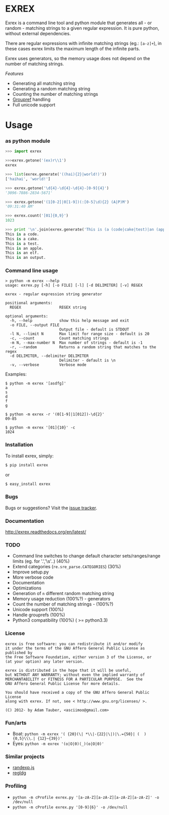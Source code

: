 EXREX
=====

Exrex is a command line tool and python module that generates all - or random - matching strings to a given regular expression.
It is pure python, without external dependencies.

There are regular expressions with infinite matching strings (eg.: `[a-z]+`), in these cases exrex limits the maximum length of the infinite parts.

Exrex uses generators, so the memory usage does not depend on the number of matching strings.

*Features*

 * Generating all matching string
 * Generating a random matching string
 * Counting the number of matching strings
 * [Groupref](http://www.regular-expressions.info/brackets.html) handling
 * Full unicode support

Usage
=====

### as python module

```python
>>> import exrex

>>>exrex.getone('(ex)r\\1')
exrex

>>> list(exrex.generate('((hai){2}|world!)'))
['haihai', 'world!']

>>> exrex.getone('\d{4}-\d{4}-\d{4}-[0-9]{4}')
'3096-7886-2834-5671'

>>> exrex.getone('(1[0-2]|0[1-9])(:[0-5]\d){2} (A|P)M')
'09:31:40 AM'

>>> exrex.count('[01]{0,9}')
1023

>>> print '\n'.join(exrex.generate('This is (a (code|cake|test)|an (apple|elf|output))\.'))
This is a code.
This is a cake.
This is a test.
This is an apple.
This is an elf.
This is an output.
```

### Command line usage

```
> python -m exrex --help
usage: exrex.py [-h] [-o FILE] [-l] [-d DELIMITER] [-v] REGEX

exrex - regular expression string generator

positional arguments:
  REGEX                 REGEX string

optional arguments:
  -h, --help            show this help message and exit
  -o FILE, --output FILE
                        Output file - default is STDOUT
  -l N, --limit N       Max limit for range size - default is 20
  -c, --count           Count matching strings
  -m N, --max-number N  Max number of strings - default is -1
  -r, --random          Returns a random string that matches to the regex
  -d DELIMITER, --delimiter DELIMITER
                        Delimiter - default is \n
  -v, --verbose         Verbose mode
```

Examples:

```
$ python -m exrex '[asdfg]'
a
s
d
f
g

$ python -m exrex -r '(0[1-9]|1[012])-\d{2}'
09-85

$ python -m exrex '[01]{10}' -c
1024

```

### Installation


To install exrex, simply:

```bash
$ pip install exrex
```

or

```bash
$ easy_install exrex
```


### Bugs

Bugs or suggestions? Visit the [issue tracker](https://github.com/asciimoo/exrex/issues).


### Documentation

http://exrex.readthedocs.org/en/latest/

### TODO

 * Command line switches to change default character sets/ranges/range limits (eg. for '.','\s'..) (40%)
 * Extend categories (`re.sre_parse.CATEGORIES`) (30%)
 * Improve setup.py
 * More verbose code
 * Documentation
 * Optimizations
 * Generation of `n` different random matching string
 * Memory usage reduction (100%?) - generators
 * Count the number of matching strings - (100%?)
 * Unicode support (100%)
 * Handle grouprefs (100%)
 * Python3 compatibility (100%) ( >= python3.3)


### License

```
exrex is free software: you can redistribute it and/or modify
it under the terms of the GNU Affero General Public License as published by
the Free Software Foundation, either version 3 of the License, or
(at your option) any later version.

exrex is distributed in the hope that it will be useful,
but WITHOUT ANY WARRANTY; without even the implied warranty of
MERCHANTABILITY or FITNESS FOR A PARTICULAR PURPOSE.  See the
GNU Affero General Public License for more details.

You should have received a copy of the GNU Affero General Public License
along with exrex. If not, see < http://www.gnu.org/licenses/ >.

(C) 2012- by Adam Tauber, <asciimoo@gmail.com>
```

### Fun/arts

 * Boat: `python -m exrex '( {20}(\| *\\|-{22}|\|)|\.={50}| (  ){0,5}\\\.| {12}~{39})'`
 * Eyes: `python -m exrex '(o|O|0)(_)(o|O|0)'`

### Similar projects

 * [randexp.js](http://fent.github.com/randexp.js/)
 * [regldg](http://regldg.com/)

### Profiling

 * `python -m cProfile exrex.py '[a-zA-Z][a-zA-Z][a-zA-Z][a-zA-Z]' -o /dev/null`
 * `python -m cProfile exrex.py '[0-9]{6}' -o /dev/null`

